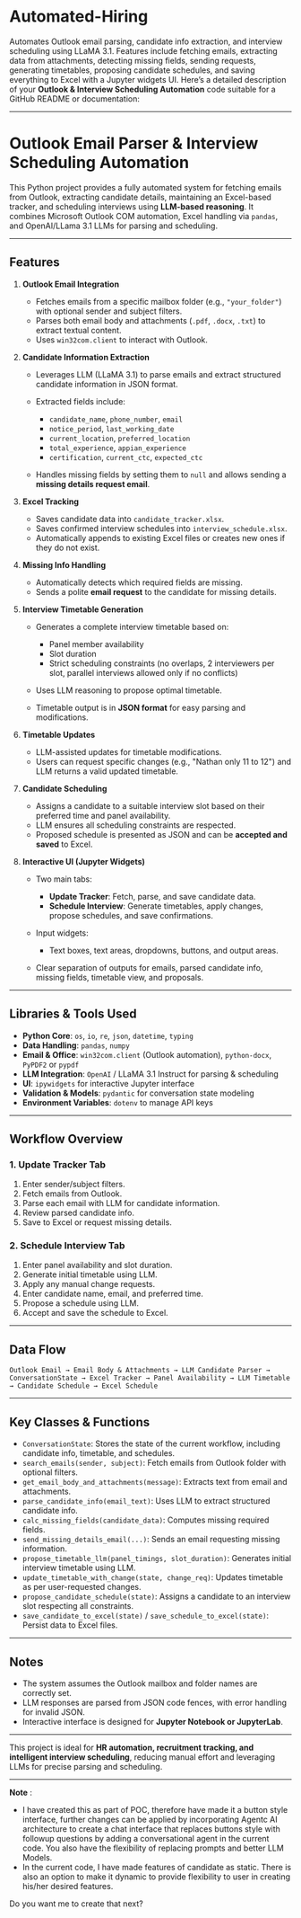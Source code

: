 # Automated-Hiring
Automates Outlook email parsing, candidate info extraction, and interview scheduling using LLaMA 3.1. Features include fetching emails, extracting data from attachments, detecting missing fields, sending requests, generating timetables, proposing candidate schedules, and saving everything to Excel with a Jupyter widgets UI.
Here’s a detailed description of your **Outlook & Interview Scheduling Automation** code suitable for a GitHub README or documentation:

---

# Outlook Email Parser & Interview Scheduling Automation

This Python project provides a fully automated system for fetching emails from Outlook, extracting candidate details, maintaining an Excel-based tracker, and scheduling interviews using **LLM-based reasoning**. It combines Microsoft Outlook COM automation, Excel handling via `pandas`, and OpenAI/LLama 3.1 LLMs for parsing and scheduling.

---

## Features

1. **Outlook Email Integration**

   * Fetches emails from a specific mailbox folder (e.g., `"your_folder"`) with optional sender and subject filters.
   * Parses both email body and attachments (`.pdf`, `.docx`, `.txt`) to extract textual content.
   * Uses `win32com.client` to interact with Outlook.

2. **Candidate Information Extraction**

   * Leverages LLM (LLaMA 3.1) to parse emails and extract structured candidate information in JSON format.
   * Extracted fields include:

     * `candidate_name`, `phone_number`, `email`
     * `notice_period`, `last_working_date`
     * `current_location`, `preferred_location`
     * `total_experience`, `appian_experience`
     * `certification`, `current_ctc`, `expected_ctc`
   * Handles missing fields by setting them to `null` and allows sending a **missing details request email**.

3. **Excel Tracking**

   * Saves candidate data into `candidate_tracker.xlsx`.
   * Saves confirmed interview schedules into `interview_schedule.xlsx`.
   * Automatically appends to existing Excel files or creates new ones if they do not exist.

4. **Missing Info Handling**

   * Automatically detects which required fields are missing.
   * Sends a polite **email request** to the candidate for missing details.

5. **Interview Timetable Generation**

   * Generates a complete interview timetable based on:

     * Panel member availability
     * Slot duration
     * Strict scheduling constraints (no overlaps, 2 interviewers per slot, parallel interviews allowed only if no conflicts)
   * Uses LLM reasoning to propose optimal timetable.
   * Timetable output is in **JSON format** for easy parsing and modifications.

6. **Timetable Updates**

   * LLM-assisted updates for timetable modifications.
   * Users can request specific changes (e.g., "Nathan only 11 to 12") and LLM returns a valid updated timetable.

7. **Candidate Scheduling**

   * Assigns a candidate to a suitable interview slot based on their preferred time and panel availability.
   * LLM ensures all scheduling constraints are respected.
   * Proposed schedule is presented as JSON and can be **accepted and saved** to Excel.

8. **Interactive UI (Jupyter Widgets)**

   * Two main tabs:

     * **Update Tracker**: Fetch, parse, and save candidate data.
     * **Schedule Interview**: Generate timetables, apply changes, propose schedules, and save confirmations.
   * Input widgets:

     * Text boxes, text areas, dropdowns, buttons, and output areas.
   * Clear separation of outputs for emails, parsed candidate info, missing fields, timetable view, and proposals.

---

## Libraries & Tools Used

* **Python Core**: `os`, `io`, `re`, `json`, `datetime`, `typing`
* **Data Handling**: `pandas`, `numpy`
* **Email & Office**: `win32com.client` (Outlook automation), `python-docx`, `PyPDF2` or `pypdf`
* **LLM Integration**: `OpenAI` / LLaMA 3.1 Instruct for parsing & scheduling
* **UI**: `ipywidgets` for interactive Jupyter interface
* **Validation & Models**: `pydantic` for conversation state modeling
* **Environment Variables**: `dotenv` to manage API keys

---

## Workflow Overview

### 1. Update Tracker Tab

1. Enter sender/subject filters.
2. Fetch emails from Outlook.
3. Parse each email with LLM for candidate information.
4. Review parsed candidate info.
5. Save to Excel or request missing details.

### 2. Schedule Interview Tab

1. Enter panel availability and slot duration.
2. Generate initial timetable using LLM.
3. Apply any manual change requests.
4. Enter candidate name, email, and preferred time.
5. Propose a schedule using LLM.
6. Accept and save the schedule to Excel.

---

## Data Flow

```
Outlook Email → Email Body & Attachments → LLM Candidate Parser → ConversationState → Excel Tracker → Panel Availability → LLM Timetable → Candidate Schedule → Excel Schedule
```

---

## Key Classes & Functions

* `ConversationState`: Stores the state of the current workflow, including candidate info, timetable, and schedules.
* `search_emails(sender, subject)`: Fetch emails from Outlook folder with optional filters.
* `get_email_body_and_attachments(message)`: Extracts text from email and attachments.
* `parse_candidate_info(email_text)`: Uses LLM to extract structured candidate info.
* `calc_missing_fields(candidate_data)`: Computes missing required fields.
* `send_missing_details_email(...)`: Sends an email requesting missing information.
* `propose_timetable_llm(panel_timings, slot_duration)`: Generates initial interview timetable using LLM.
* `update_timetable_with_change(state, change_req)`: Updates timetable as per user-requested changes.
* `propose_candidate_schedule(state)`: Assigns a candidate to an interview slot respecting all constraints.
* `save_candidate_to_excel(state)` / `save_schedule_to_excel(state)`: Persist data to Excel files.

---

## Notes

* The system assumes the Outlook mailbox and folder names are correctly set.
* LLM responses are parsed from JSON code fences, with error handling for invalid JSON.
* Interactive interface is designed for **Jupyter Notebook or JupyterLab**.

---

This project is ideal for **HR automation, recruitment tracking, and intelligent interview scheduling**, reducing manual effort and leveraging LLMs for precise parsing and scheduling.

---
**Note** : 
* I have created this as part of POC, therefore have made it a button style interface, further changes can be applied by incorporating Agentc AI architecture to create a chat interface that replaces buttons style with followup questions by adding a conversational agent in the current code. You also have the flexibility of replacing prompts and better LLM Models.  
* In the current code, I have made features of candidate as static. There is also an option to make it dynamic to provide flexibility to user in creating his/her desired features.

Do you want me to create that next?
